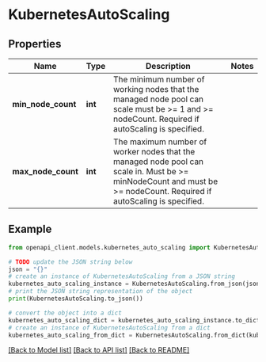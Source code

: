 # KubernetesAutoScaling


## Properties

Name | Type | Description | Notes
------------ | ------------- | ------------- | -------------
**min_node_count** | **int** | The minimum number of working nodes that the managed node pool can scale must be &gt;&#x3D; 1 and &gt;&#x3D; nodeCount. Required if autoScaling is specified. | 
**max_node_count** | **int** | The maximum number of worker nodes that the managed node pool can scale in. Must be &gt;&#x3D; minNodeCount and must be &gt;&#x3D; nodeCount. Required if autoScaling is specified. | 

## Example

```python
from openapi_client.models.kubernetes_auto_scaling import KubernetesAutoScaling

# TODO update the JSON string below
json = "{}"
# create an instance of KubernetesAutoScaling from a JSON string
kubernetes_auto_scaling_instance = KubernetesAutoScaling.from_json(json)
# print the JSON string representation of the object
print(KubernetesAutoScaling.to_json())

# convert the object into a dict
kubernetes_auto_scaling_dict = kubernetes_auto_scaling_instance.to_dict()
# create an instance of KubernetesAutoScaling from a dict
kubernetes_auto_scaling_from_dict = KubernetesAutoScaling.from_dict(kubernetes_auto_scaling_dict)
```
[[Back to Model list]](../README.md#documentation-for-models) [[Back to API list]](../README.md#documentation-for-api-endpoints) [[Back to README]](../README.md)


